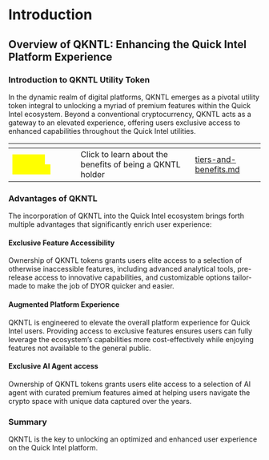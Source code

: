 # Introduction

## Overview of QKNTL: Enhancing the Quick Intel Platform Experience

### Introduction to QKNTL Utility Token

In the dynamic realm of digital platforms, QKNTL emerges as a pivotal utility token integral to unlocking a myriad of premium features within the Quick Intel ecosystem. Beyond a conventional cryptocurrency, QKNTL acts as a gateway to an elevated experience, offering users exclusive access to enhanced capabilities throughout the Quick Intel utilities.



<table data-view="cards"><thead><tr><th></th><th></th><th></th><th data-hidden data-card-target data-type="content-ref"></th></tr></thead><tbody><tr><td><mark style="color:yellow;">HOLDER BENEFITS</mark></td><td></td><td>Click to learn about the benefits of being a QKNTL holder</td><td><a href="tiers-and-benefits.md">tiers-and-benefits.md</a></td></tr></tbody></table>

### Advantages of QKNTL

The incorporation of QKNTL into the Quick Intel ecosystem brings forth multiple advantages that significantly enrich user experience:

#### Exclusive Feature Accessibility

Ownership of QKNTL tokens grants users elite access to a selection of otherwise inaccessible features, including advanced analytical tools, pre-release access to innovative capabilities, and customizable options tailor-made to make the job of DYOR quicker and easier.

#### Augmented Platform Experience

QKNTL is engineered to elevate the overall platform experience for Quick Intel users. Providing access to exclusive features ensures users can fully leverage the ecosystem’s capabilities more cost-effectively while enjoying features not available to the general public.

#### Exclusive AI Agent access

Ownership of QKNTL tokens grants users elite access to a selection of AI agent with curated premium features aimed at helping users navigate the crypto space with unique data captured over the years.

### Summary

QKNTL is the key to unlocking an optimized and enhanced user experience on the Quick Intel platform.
